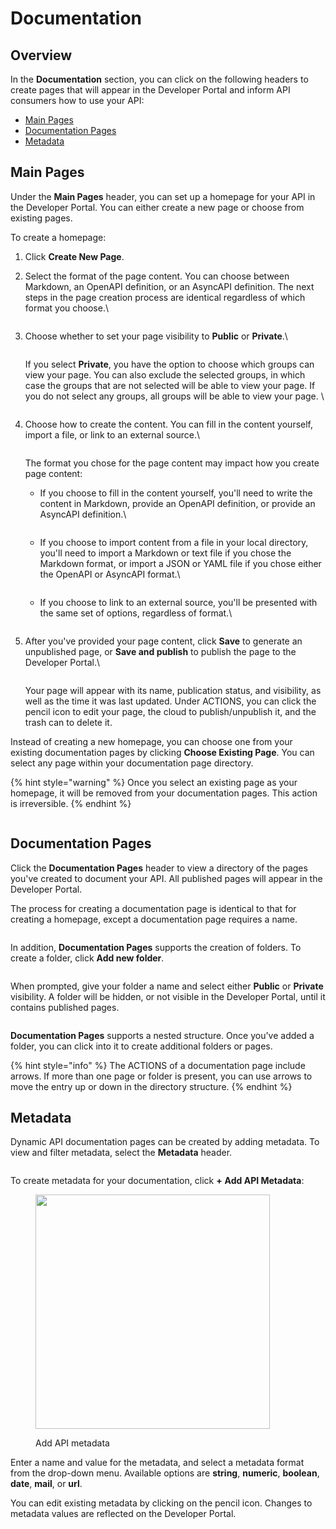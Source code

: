 # Documentation

## Overview

In the **Documentation** section, you can click on the following headers to create pages that will appear in the Developer Portal and inform API consumers how to use your API:

* [Main Pages](documentation.md#main-pages)
* [Documentation Pages](documentation.md#documentation-pages)
* [Metadata](documentation.md#metadata)

## Main Pages

Under the **Main Pages** header, you can set up a homepage for your API in the Developer Portal. You can either create a new page or choose from existing pages.

To create a homepage:

1. Click **Create New Page**.
2.  Select the format of the page content. You can choose between Markdown, an OpenAPI definition, or an AsyncAPI definition. The next steps in the page creation process are identical regardless of which format you choose.\


    <figure><img src="../../.gitbook/assets/1 docs 1.png" alt=""><figcaption></figcaption></figure>
3.  Choose whether to set your page visibility to **Public** or **Private**.\


    <figure><img src="../../.gitbook/assets/01.png" alt=""><figcaption></figcaption></figure>

    If you select **Private**, you have the option to choose which groups can view your page. You can also exclude the selected groups, in which case the groups that are not selected will be able to view your page. If you do not select any groups, all groups will be able to view your page. \


    <figure><img src="../../.gitbook/assets/10 1.png" alt=""><figcaption></figcaption></figure>
4.  Choose how to create the content. You can fill in the content yourself, import a file, or link to an external source.\


    <figure><img src="../../.gitbook/assets/02.png" alt=""><figcaption></figcaption></figure>

    The format you chose for the page content may impact how you create page content:

    *   If you choose to fill in the content yourself, you'll need to write the content in Markdown, provide an OpenAPI definition, or provide an AsyncAPI definition.\


        <figure><img src="../../.gitbook/assets/1 fill.png" alt=""><figcaption></figcaption></figure>
    *   If you choose to import content from a file in your local directory, you'll need to import a Markdown or text file if you chose the Markdown format, or import a JSON or YAML file if you chose either the OpenAPI or AsyncAPI format.\


        <figure><img src="../../.gitbook/assets/1 import.png" alt=""><figcaption></figcaption></figure>
    *   If you choose to link to an external source, you'll be presented with the same set of options, regardless of format.\


        <figure><img src="../../.gitbook/assets/1 link.png" alt=""><figcaption></figcaption></figure>
5.  After you've provided your page content, click **Save** to generate an unpublished page, or **Save and publish** to publish the page to the Developer Portal.\


    <figure><img src="../../.gitbook/assets/04.png" alt=""><figcaption></figcaption></figure>

    Your page will appear with its name, publication status, and visibility, as well as the time it was last updated. Under ACTIONS, you can click the pencil icon to edit your page, the cloud to publish/unpublish it, and the trash can to delete it.

Instead of creating a new homepage, you can choose one from your existing documentation pages by clicking **Choose Existing Page**. You can select any page within your documentation page directory.

{% hint style="warning" %}
Once you select an existing page as your homepage, it will be removed from your documentation pages. This action is irreversible.
{% endhint %}

<figure><img src="../../.gitbook/assets/12.png" alt=""><figcaption></figcaption></figure>

## Documentation Pages

Click the **Documentation Pages** header to view a directory of the pages you've created to document your API. All published pages will appear in the Developer Portal.

The process for creating a documentation page is identical to that for creating a homepage, except a documentation page requires a name.&#x20;

<figure><img src="../../.gitbook/assets/05.png" alt=""><figcaption></figcaption></figure>

In addition, **Documentation Pages** supports the creation of folders. To create a folder, click **Add new folder**.&#x20;

<figure><img src="../../.gitbook/assets/09.png" alt=""><figcaption></figcaption></figure>

When prompted, give your folder a name and select either **Public** or **Private** visibility. A folder will be hidden, or not visible in the Developer Portal, until it contains published pages.&#x20;

<figure><img src="../../.gitbook/assets/18.png" alt=""><figcaption></figcaption></figure>

**Documentation Pages** supports a nested structure. Once you've added a folder, you can click into it to create additional folders or pages.&#x20;

{% hint style="info" %}
The ACTIONS of a documentation page include arrows. If more than one page or folder is present, you can use arrows to move the entry up or down in the directory structure.
{% endhint %}

## Metadata

Dynamic API documentation pages can be created by adding metadata. To view and filter metadata, select the **Metadata** header.

<figure><img src="../../.gitbook/assets/1 meta.png" alt=""><figcaption></figcaption></figure>

To create metadata for your documentation, click **+** **Add API Metadata**:

<div align="left"><figure><img src="../../.gitbook/assets/metadata_add.png" alt="" width="375"><figcaption><p>Add API metadata</p></figcaption></figure></div>

Enter a name and value for the metadata, and select a metadata format from the drop-down menu. Available options are **string**, **numeric**, **boolean**, **date**, **mail**, or **url**.&#x20;

You can edit existing metadata by clicking on the pencil icon. Changes to metadata values are reflected on the Developer Portal.

